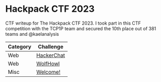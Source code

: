 # Hackpack CTF 2023
CTF writeup for The Hackpack CTF 2023. I took part in this CTF competition with the TCP1P team and secured the 10th place out of 381 teams and @kaelanalysis

| Category | Challenge |
| --- | --- |
| Web | [HackerChat](/2023/Hackpack%20CTF%202023/HackerChat/)
| Web | [WolfHowl](/2023/Hackpack%20CTF%202023/WolfHowl/)
| Misc | [Welcome!](/2023/Hackpack%20CTF%202023/Welcome!/)